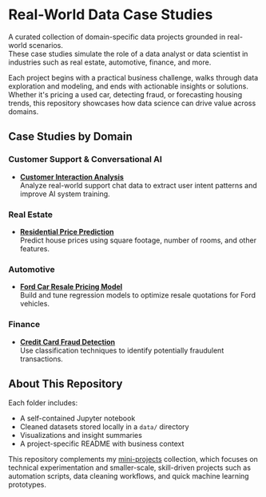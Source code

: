# Real-World Data Case Studies

A curated collection of domain-specific data projects grounded in real-world scenarios.  
These case studies simulate the role of a data analyst or data scientist in industries such as real estate, automotive, finance, and more.

Each project begins with a practical business challenge, walks through data exploration and modeling, and ends with actionable insights or solutions. Whether it's pricing a used car, detecting fraud, or forecasting housing trends, this repository showcases how data science can drive value across domains.


## Case Studies by Domain

### Customer Support & Conversational AI  
- **[Customer Interaction Analysis](conversational_ai/customer_interaction_analysis)**  
Analyze real-world support chat data to extract user intent patterns and improve AI system training.

### Real Estate
- **[Residential Price Prediction](real_estate/real_estate_price_prediction_case)**  
  Predict house prices using square footage, number of rooms, and other features.

### Automotive
- **[Ford Car Resale Pricing Model](automotive)**  
  Build and tune regression models to optimize resale quotations for Ford vehicles.

### Finance
- **[Credit Card Fraud Detection](finance/credit-card-fraud-detection)**  
  Use classification techniques to identify potentially fraudulent transactions.


## About This Repository

Each folder includes:
- A self-contained Jupyter notebook
- Cleaned datasets stored locally in a `data/` directory
- Visualizations and insight summaries
- A project-specific README with business context

This repository complements my [mini-projects](https://github.com/dataworksbyj/mini-projects) collection, which focuses on technical experimentation and smaller-scale, skill-driven projects such as automation scripts, data cleaning workflows, and quick machine learning prototypes.
